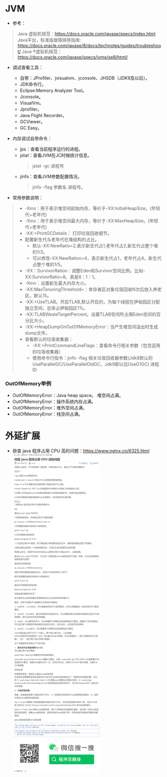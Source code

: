 # JVM
* 参考：
> Java 虚拟机规范：https://docs.oracle.com/javase/specs/index.html
> Java平台，标准版故障排除指南: https://docs.oracle.com/javase/8/docs/technotes/guides/troubleshoot/
> Java ®虚拟机规范：https://docs.oracle.com/javase/specs/jvms/se8/html/

* 调试查看工具：
    * 自带：JProfiler、jvisualvm、jconsole、JHSDB（JDK9及以后）。
    * JDK命令行。
    * Eclipse:Memory Analyzer Tool。
    * Jconsole。
    * VisualVm。
    * Jprofiler。
    * Java Flight Recorder。
    * GCViewer。
    * GC Easy。
    
* 内存调试自带命令：
    * jps：查看当前程序运行的进程。
    * jstat：查看JVM在JC时候统计信息。
        > jstat -gc 进程号
    * jinfo：查看JVM参数配置情况。
        > jinfo -flag 参数名 进程号。



* 常用参数说明：
> * -Xms：用于表示堆空间起始内存，等价于-XX:InitialHeapSize。(年轻代+老年代)
> * -Xmx：用于表示堆空间最大内存，等价于-XX:MaxHeapSize。(年轻代+老年代)
> * -XX:+PrintGCDetails： 打印垃圾回收细节。
> * 配置新生代与老年代在堆结构的占比。
>   * 默认-XX:NewRatio=2,表示新生代占1,老年代占2,新生代占整个堆的1/3。
>   * 可以修改-XX:NewRation=4，表示新生代占1，老年代占4，新生代占整个堆的1/5。
> * -XX：SurvivorRation：调整Eden和Survivor空间比例。比如-XX:SurvivorRatio=8。表是8：1：1。
> * -Xmn：设置新生最大内存大小。
> * -XX:MaxTenuringThreshold=<N>：幸存者区对象垃圾回收N次后放入养老区，默认15。
> * -XX:+UseTLAB。开启TLAB,默认开启的，为每个线程在伊甸园区分配独立空间，总体占伊甸园区1%。
> * -XX:TLABWasteTargetPercent。设置TLAB空间所占用Eden空间的百分比大小。
> * -XX:+HeapDumpOnOutOfMemoryError：当产生堆空间溢出时生成dump文件。
> * 查看默认的垃圾收集器：
>   * -XX:+PrintCommandLineFlags：查看命令行相关参数（包含适用的垃圾收集器）
>   * 使用命令行指令：jinfo -flag 相关垃圾回收器参数(Jdk8默认的UseParallelGC/UseParallelOldGC，Jdk9即以后UseG1GC) 进程ID



### OutOfMemory举例
* OutOfMemoryError：Java heap space。 堆空间占满。
* OutOfMemoryError：操作系统内存占满。
* OutOfMemoryError：堆外空间占满。
* OutOfMemoryError：栈空间占满。

# 外延扩展
* 排查 java 程序占用 CPU 高的问题：https://www.nginx.cn/6325.html
  ![img_205.png](img_205.png)

















